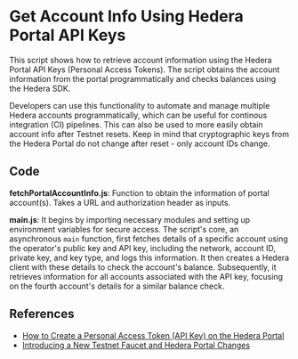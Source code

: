 # Get Account Info Using Hedera Portal API Keys

This script shows how to retrieve account information using the Hedera Portal API Keys (Personal Access Tokens). The script obtains the account information from the portal programmatically and checks balances using the Hedera SDK.

Developers can use this functionality to automate and manage multiple Hedera accounts programmatically, which can be useful for continous integration (CI) pipelines. This can also be used to more easily obtain account info after Testnet resets. Keep in mind that cryptographic keys from the Hedera Portal do not change after reset - only account IDs change.

## Code

**fetchPortalAccountInfo.js**: Function to obtain the information of portal account(s). Takes a URL and authorization header as inputs.

**main.js**: It begins by importing necessary modules and setting up environment variables for secure access. The script's core, an asynchronous `main` function, first fetches details of a specific account using the operator's public key and API key, including the network, account ID, private key, and key type, and logs this information. It then creates a Hedera client with these details to check the account's balance. Subsequently, it retrieves information for all accounts associated with the API key, focusing on the fourth account's details for a similar balance check.

## References

- [How to Create a Personal Access Token (API Key) on the Hedera Portal](https://docs.hedera.com/hedera/tutorials/more-tutorials/how-to-create-a-personal-access-token-api-key-on-the-hedera-portal)
- [Introducing a New Testnet Faucet and Hedera Portal Changes](https://hedera.com/blog/introducing-a-new-testnet-faucet-and-hedera-portal-changes)
